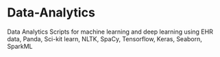# Data-Analytics
Data Analytics Scripts for machine learning and deep learning using EHR data, Panda, Sci-kit learn, NLTK, SpaCy, Tensorflow, Keras, Seaborn, SparkML
